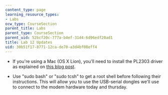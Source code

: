 ```yaml
---
content_type: page
learning_resource_types:
- Labs
ocw_type: CourseSection
parent_title: Labs
parent_type: CourseSection
parent_uid: 52bcf20c-777a-b4ef-31d4-6d96edf20ad1
title: Lab 12 Updates
uid: 30b51f17-8771-12ca-de70-a3d4bf08eff4
---
```


*   If you're using a Mac (OS X Lion), you'll need to install the PL2303 driver as explained on [this blog post](http://xbsd.nl/2011/07/pl2303-serial-usb-on-osx-lion.html).
    
*   Use "sudo bash" or "sudo tcsh" to get a root shell before following their instructions. This will allow you to use the USB-serial dongles we'll use to connect to the modem hardware today and thursday.